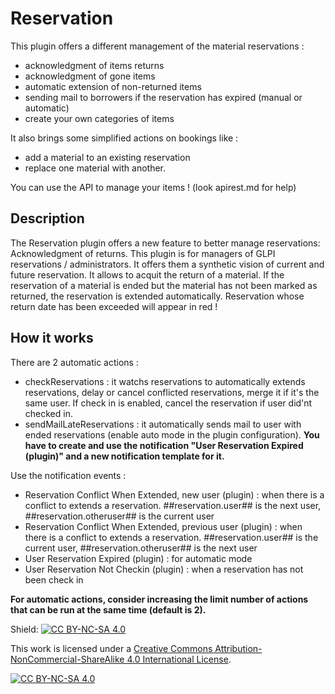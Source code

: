 # Reservation

This plugin offers a different management of the material reservations :

- acknowledgment of items returns
- acknowledgment of gone items
- automatic extension of non-returned items
- sending mail to borrowers if the reservation has expired (manual or automatic)
- create your own categories of items

It also brings some simplified actions on bookings like :

- add a material to an existing reservation
- replace one material with another.

You can use the API to manage your items ! (look apirest.md for help)

## Description

The Reservation plugin offers a new feature to better manage reservations: Acknowledgment of returns.
This plugin is for managers of GLPI reservations / administrators. It offers them a synthetic vision of current and future reservation.
It allows to acquit the return of a material. If the reservation of a material is ended but the material has not been marked as returned, the reservation is extended automatically. Reservation whose return date has been exceeded will appear in red !

## How it works

There are 2 automatic actions :

- checkReservations : it watchs reservations to automatically extends reservations, delay or cancel conflicted reservations, merge it if it's the same user. If check in is enabled, cancel the reservation if user did'nt checked in.
- sendMailLateReservations : it automatically sends mail to user with ended reservations (enable auto mode in the plugin configuration). **You have to create and use the notification "User Reservation Expired (plugin)" and a new notification template for it.**

Use the notification events :

- Reservation Conflict When Extended, new user (plugin) : when there is a conflict to extends a reservation. ##reservation.user## is the next user, ##reservation.otheruser## is the current user 
- Reservation Conflict When Extended, previous user (plugin) : when there is a conflict to extends a reservation. ##reservation.user## is the current user, ##reservation.otheruser## is the next user
- User Reservation Expired (plugin) : for automatic mode
- User Reservation Not Checkin (plugin) : when a reservation has not been check in

**For automatic actions, consider increasing the limit number of actions that can be run at the same time (default is 2).**


Shield: [![CC BY-NC-SA 4.0][cc-by-nc-sa-shield]][cc-by-nc-sa]

This work is licensed under a
[Creative Commons Attribution-NonCommercial-ShareAlike 4.0 International License][cc-by-nc-sa].

[![CC BY-NC-SA 4.0][cc-by-nc-sa-image]][cc-by-nc-sa]

[cc-by-nc-sa]: http://creativecommons.org/licenses/by-nc-sa/4.0/
[cc-by-nc-sa-image]: https://licensebuttons.net/l/by-nc-sa/4.0/88x31.png
[cc-by-nc-sa-shield]: https://img.shields.io/badge/License-CC%20BY--NC--SA%204.0-lightgrey.svg
